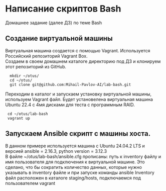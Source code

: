 # Написание скриптов Bash
Домашнее задание (далее ДЗ) по теме Bash
## Создание виртуальной машины
Виртуальная машина создается с помощью Vagrant. Используется Российский репозиторий Vagrant Box.  
Создаем в своем домашнем каталоге директорию под ДЗ и клонируем этот репозиторий из GitHub.
```
  mkdir ~/otus/
  cd ~/otus/
  git clone git@github.com:Mihail-Pavlov-AI/lab-bash.git
```
Переходим в каталог и запускаем установку виртуальной машины, используем Vagrant файл. Будет установелена виртуальная машина Ubuntu 22.4 с 4мя дисками для теста с программным RAID.
```
 cd ~/otus/lab-bash
 vagrant up 
```
## Запускаем Ansible скрипт с машины хоста.
В данном примере используется машина с Ubuntu 24.04.2 LTS и версией ansible = 2.16.3, python version = 3.12.3  
В файле ~/otus/lab-bash/ansible.cfg прописаны: путь к  inventory файлу и имя пользователя для подключения к виртуальной машине.
Это сделано, что бы сократить количество данных, которые нужно указывать в inventory файле и при запуске команды ansible
Inventory файл расположен в каталоге staging/hosts, подключаемся под пользователем vagrant
